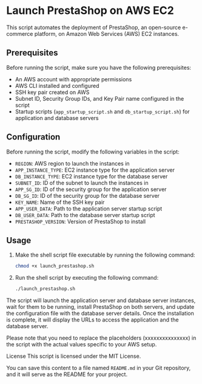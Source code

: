 # Launch PrestaShop on AWS EC2

This script automates the deployment of PrestaShop, an open-source e-commerce platform, on Amazon Web Services (AWS) EC2 instances.

## Prerequisites

Before running the script, make sure you have the following prerequisites:

- An AWS account with appropriate permissions
- AWS CLI installed and configured
- SSH key pair created on AWS
- Subnet ID, Security Group IDs, and Key Pair name configured in the script
- Startup scripts (`app_startup_script.sh` and `db_startup_script.sh`) for application and database servers

## Configuration

Before running the script, modify the following variables in the script:

- `REGION`: AWS region to launch the instances in
- `APP_INSTANCE_TYPE`: EC2 instance type for the application server
- `DB_INSTANCE_TYPE`: EC2 instance type for the database server
- `SUBNET_ID`: ID of the subnet to launch the instances in
- `APP_SG_ID`: ID of the security group for the application server
- `DB_SG_ID`: ID of the security group for the database server
- `KEY_NAME`: Name of the SSH key pair
- `APP_USER_DATA`: Path to the application server startup script
- `DB_USER_DATA`: Path to the database server startup script
- `PRESTASHOP_VERSION`: Version of PrestaShop to install

## Usage

1. Make the shell script file executable by running the following command:

   ```bash
   chmod +x launch_prestashop.sh

2. Run the shell script by executing the following command:

    ```bash
    ./launch_prestashop.sh

The script will launch the application server and database server instances, wait for them to be running, install PrestaShop on both servers, and update the configuration file with the database server details. Once the installation is complete, it will display the URLs to access the application and the database server.

Please note that you need to replace the placeholders (xxxxxxxxxxxxxxx) in the script with the actual values specific to your AWS setup.

License
This script is licensed under the MIT License.

You can save this content to a file named `README.md` in your Git repository, and it will serve as the README for your project.